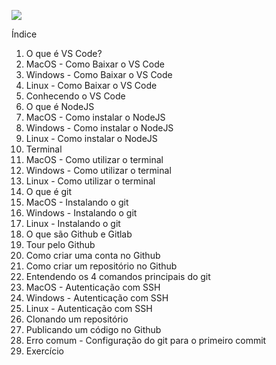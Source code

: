 ![](https://i.imgur.com/xG74tOh.png)

Índice

1. O que é VS Code?
2. MacOS - Como Baixar o VS Code
3. Windows - Como Baixar o VS Code
4. Linux - Como Baixar o VS Code
5. Conhecendo o VS Code
6. O que é NodeJS
7. MacOS - Como instalar o NodeJS
8. Windows - Como instalar o NodeJS
9. Linux - Como instalar o NodeJS
10. Terminal
11. MacOS - Como utilizar o terminal
12. Windows - Como utilizar o terminal
13. Linux - Como utilizar o terminal
14. O que é git
15. MacOS - Instalando o git
16. Windows - Instalando o git
17. Linux - Instalando o git
18. O que são Github e Gitlab
19. Tour pelo Github
20. Como criar uma conta no Github
21. Como criar um repositório no Github
22. Entendendo os 4 comandos principais do git
23. MacOS - Autenticação com SSH
24. Windows - Autenticação com SSH
25. Linux - Autenticação com SSH
26. Clonando um repositório
27. Publicando um código no Github
28. Erro comum - Configuração do git para o primeiro commit
29. Exercício
